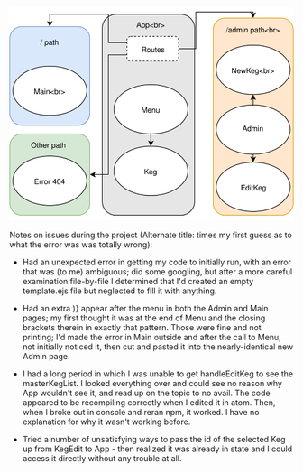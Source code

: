 ![alt text](./ComponentDiagram2.svg "Component Diagram")

Notes on issues during the project (Alternate title: times my first guess as to what the error was was totally wrong):  
* Had an unexpected error in getting my code to initially run, with an error that was (to me) ambiguous; did some googling, but after a more careful examination file-by-file I determined that I'd created an empty template.ejs file but neglected to fill it with anything.

* Had an extra )} appear after the menu in both the Admin and Main pages; my first thought it was at the end of Menu and the closing brackets therein in exactly that pattern.  Those were fine and not printing; I'd made the error in Main outside and after the call to Menu, not initially noticed it, then cut and pasted it into the nearly-identical new Admin page.

* I had a long period in which I was unable to get handleEditKeg to see the masterKegList.  I looked everything over and could see no reason why App wouldn't see it, and read up on the topic to no avail.  The code appeared to be recompiling correctly when I edited it in atom.  Then, when I broke out in console and reran npm, it worked.  I have no explanation for why it wasn't working before.

* Tried a number of unsatisfying ways to pass the id of the selected Keg up from KegEdit to App - then realized it was already in state and I could access it directly without any trouble at all.
